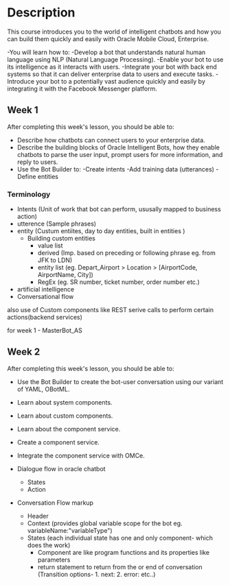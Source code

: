 # Description

This course introduces you to the world of intelligent chatbots and how you can build them quickly and easily with Oracle Mobile Cloud, Enterprise.

-You will learn how to:
  -Develop a bot that understands natural human language using NLP (Natural Language Processing).
  -Enable your bot to use its intelligence as it interacts with users.
  -Integrate your bot with back end systems so that it can deliver enterprise data to users and execute tasks.
  -Introduce your bot to a potentially vast audience quickly and easily by integrating it with the Facebook Messenger platform.

## Week 1

After completing this week's lesson, you should be able to:

- Describe how chatbots can connect users to your enterprise data.
- Describe the building blocks of Oracle Intelligent Bots, how they enable chatbots to parse the user input, prompt users for more information, and reply to   users.
- Use the Bot Builder to:
  -Create intents
  -Add training data (utterances)
  -Define entities

### Terminology

- Intents (Unit of work that bot can perform, ususally mapped to business action)
- utterence (Sample phrases)
- entity (Custum entiites, day to day entities, built in entities )
  - Building custom entities
    - value list
    - derived (Imp. based on preceding or following phrase eg. from JFK to LDN)
    - entity list (eg. Depart_Airport > Location > [AirportCode, AirportName, City])
    - RegEx (eg. SR number, ticket number, order number etc.)
- artificial intelligence
- Conversational flow

also use of Custom components like REST serive calls to perform certain actions(backend services)

for week 1 - MasterBot_AS

## Week 2

After completing this week's lesson, you should be able to:

- Use the Bot Builder to create the bot-user conversation using our variant of YAML, OBotML.
- Learn about system components.
- Learn about custom components.
- Learn about the component service.
- Create a component service.
- Integrate the component service with OMCe.

- Dialogue flow in oracle chatbot
  - States
  - Action

- Conversation Flow markup
  - Header
  - Context (provides global variable scope for the bot eg. variableName:"variableType")
  - States (each individual state has one and only component- which does the work)
    - Component are like program functions and its properties like parameters
    - return statement to return from the or end of conversation (Transition options- 1. next: 2. error: etc..)
